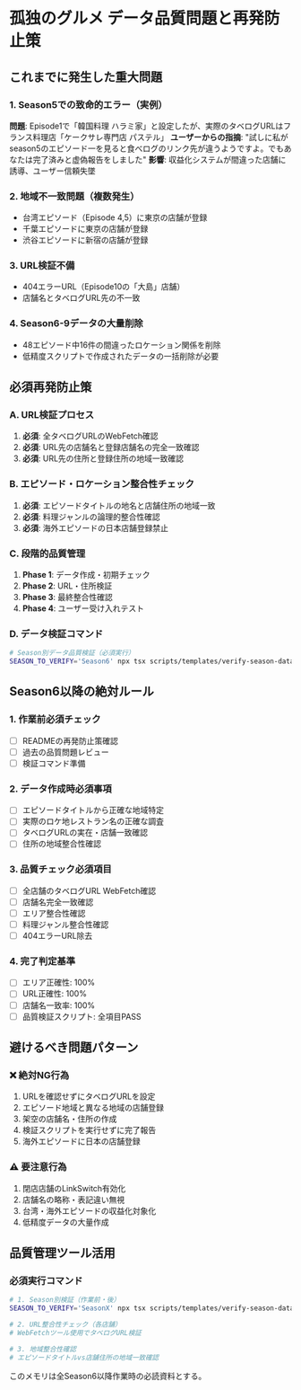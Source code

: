 # 孤独のグルメ データ品質問題と再発防止策

## これまでに発生した重大問題

### 1. Season5での致命的エラー（実例）
**問題**: Episode1で「韓国料理 ハラミ家」と設定したが、実際のタベログURLはフランス料理店「ケークサレ専門店 パステル」
**ユーザーからの指摘**: "試しに私がseason5のエピソード一を見ると食べログのリンク先が違うようですよ。でもあなたは完了済みと虚偽報告をしました"
**影響**: 収益化システムが間違った店舗に誘導、ユーザー信頼失墜

### 2. 地域不一致問題（複数発生）
- 台湾エピソード（Episode 4,5）に東京の店舗が登録
- 千葉エピソードに東京の店舗が登録
- 渋谷エピソードに新宿の店舗が登録

### 3. URL検証不備
- 404エラーURL（Episode10の「大島」店舗）
- 店舗名とタベログURL先の不一致

### 4. Season6-9データの大量削除
- 48エピソード中16件の間違ったロケーション関係を削除
- 低精度スクリプトで作成されたデータの一括削除が必要

## 必須再発防止策

### A. URL検証プロセス
1. **必須**: 全タベログURLのWebFetch確認
2. **必須**: URL先の店舗名と登録店舗名の完全一致確認
3. **必須**: URL先の住所と登録住所の地域一致確認

### B. エピソード・ロケーション整合性チェック
1. **必須**: エピソードタイトルの地名と店舗住所の地域一致
2. **必須**: 料理ジャンルの論理的整合性確認
3. **必須**: 海外エピソードの日本店舗登録禁止

### C. 段階的品質管理
1. **Phase 1**: データ作成・初期チェック
2. **Phase 2**: URL・住所検証
3. **Phase 3**: 最終整合性確認
4. **Phase 4**: ユーザー受け入れテスト

### D. データ検証コマンド
```bash
# Season別データ品質検証（必須実行）
SEASON_TO_VERIFY='Season6' npx tsx scripts/templates/verify-season-data-template.ts
```

## Season6以降の絶対ルール

### 1. 作業前必須チェック
- [ ] READMEの再発防止策確認
- [ ] 過去の品質問題レビュー
- [ ] 検証コマンド準備

### 2. データ作成時必須事項
- [ ] エピソードタイトルから正確な地域特定
- [ ] 実際のロケ地レストラン名の正確な調査
- [ ] タベログURLの実在・店舗一致確認
- [ ] 住所の地域整合性確認

### 3. 品質チェック必須項目
- [ ] 全店舗のタベログURL WebFetch確認
- [ ] 店舗名完全一致確認
- [ ] エリア整合性確認
- [ ] 料理ジャンル整合性確認
- [ ] 404エラーURL除去

### 4. 完了判定基準
- [ ] エリア正確性: 100%
- [ ] URL正確性: 100%
- [ ] 店舗名一致率: 100%
- [ ] 品質検証スクリプト: 全項目PASS

## 避けるべき問題パターン

### ❌ 絶対NG行為
1. URLを確認せずにタベログURLを設定
2. エピソード地域と異なる地域の店舗登録
3. 架空の店舗名・住所の作成
4. 検証スクリプトを実行せずに完了報告
5. 海外エピソードに日本の店舗登録

### ⚠️ 要注意行為
1. 閉店店舗のLinkSwitch有効化
2. 店舗名の略称・表記違い無視
3. 台湾・海外エピソードの収益化対象化
4. 低精度データの大量作成

## 品質管理ツール活用

### 必須実行コマンド
```bash
# 1. Season別検証（作業前・後）
SEASON_TO_VERIFY='SeasonX' npx tsx scripts/templates/verify-season-data-template.ts

# 2. URL整合性チェック（各店舗）
# WebFetchツール使用でタベログURL検証

# 3. 地域整合性確認
# エピソードタイトルvs店舗住所の地域一致確認
```

このメモリは全Season6以降作業時の必読資料とする。